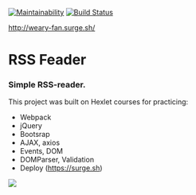 [![Maintainability](https://api.codeclimate.com/v1/badges/4ab2dade9197881b6188/maintainability)](https://codeclimate.com/github/irkinwork/frontend-project-lvl3/maintainability)
[![Build Status](https://travis-ci.org/irkinwork/frontend-project-lvl3.svg?branch=master)](https://travis-ci.org/irkinwork/frontend-project-lvl3)

http://weary-fan.surge.sh/

# RSS Feader
### Simple RSS-reader.
This project was built on Hexlet courses for practicing:

- Webpack
- jQuery
- Bootsrap
- AJAX, axios
- Events, DOM
- DOMParser, Validation
- Deploy (https://surge.sh)

![](https://irkinwork.github.io/frontend-project-lvl3/preview.png)